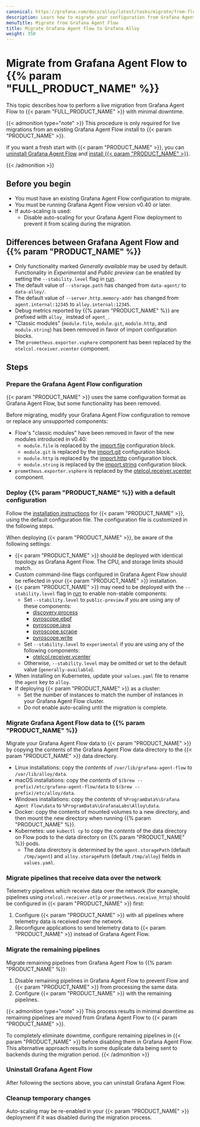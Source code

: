 ```yaml
---
canonical: https://grafana.com/docs/alloy/latest/tasks/migrate/from-flow/
description: Learn how to migrate your configuration from Grafana Agent Flow to Grafana Alloy
menuTitle: Migrate from Grafana Agent Flow
title: Migrate Grafana Agent Flow to Grafana Alloy
weight: 350
---
```


# Migrate from Grafana Agent Flow to {{% param "FULL_PRODUCT_NAME" %}}

This topic describes how to perform a live migration from Grafana Agent Flow to {{< param "FULL_PRODUCT_NAME" >}} with minimal downtime.

{{< admonition type="note" >}}
This procedure is only required for live migrations from an existing Grafana Agent Flow install to {{< param "PRODUCT_NAME" >}}.

If you want a fresh start with {{< param "PRODUCT_NAME" >}}, you can [uninstall Grafana Agent Flow][uninstall] and [install {{< param "PRODUCT_NAME" >}}][install].

[uninstall]: https://grafana.com/docs/agent/latest/flow/get-started/install/
[install]: ../../../get-started/install/
{{< /admonition >}}

## Before you begin

* You must have an existing Grafana Agent Flow configuration to migrate.
* You must be running Grafana Agent Flow version v0.40 or later.
* If auto-scaling is used:
    * Disable auto-scaling for your Grafana Agent Flow deployment to prevent it from scaling during the migration.

## Differences between Grafana Agent Flow and {{% param "PRODUCT_NAME" %}}

* Only functionality marked _Generally available_ may be used by default. Functionality in _Experimental_ and _Public preview_ can be enabled by setting the `--stability.level` flag in [run].
* The default value of `--storage.path` has changed from `data-agent/` to `data-alloy/`.
* The default value of `--server.http.memory-addr` has changed from `agent.internal:12345` to `alloy.internal:12345`.
* Debug metrics reported by {{% param "PRODUCT_NAME" %}} are prefixed with `alloy_` instead of `agent_`.
* "Classic modules" (`module.file`, `module.git`, `module.http`, and `module.string`) has been removed in favor of import configuration blocks.
* The `prometheus.exporter.vsphere` component has been replaced by the `otelcol.receiver.vcenter` component.

[run]: ../../../reference/cli/run

## Steps

### Prepare the Grafana Agent Flow configuration

{{< param "PRODUCT_NAME" >}} uses the same configuration format as Grafana Agent Flow, but some functionality has been removed.

Before migrating, modify your Grafana Agent Flow configuration to remove or replace any unsupported components:

* Flow's "classic modules" have been removed in favor of the new modules introduced in v0.40:
    * `module.file` is replaced by the [import.file] configuration block.
    * `module.git` is replaced by the [import.git] configuration block.
    * `module.http` is replaced by the [import.http] configuration block.
    * `module.string` is replaced by the [import.string] configuration block.
* `prometheus.exporter.vsphere` is replaced by the [otelcol.receiver.vcenter] component.

[import.file]: ../../../reference/config-blocks/import.file/
[import.git]: ../../../reference/config-blocks/import.git/
[import.http]: ../../../reference/config-blocks/import.http/
[import.string]: ../../../reference/config-blocks/import.string/
[otelcol.receiver.vcenter]: ../../../reference/components/otelcol.receiver.vcenter/

### Deploy {{% param "PRODUCT_NAME" %}} with a default configuration

Follow the [installation instructions][install] for {{< param "PRODUCT_NAME" >}}, using the default configuration file. The configuration file is customized in the following steps.

When deploying {{< param "PRODUCT_NAME" >}}, be aware of the following settings:

- {{< param "PRODUCT_NAME" >}} should be deployed with identical topology as Grafana Agent Flow. The CPU, and storage limits should match.
- Custom command-line flags configured in Grafana Agent Flow should be reflected in your {{< param "PRODUCT_NAME" >}} installation.
- {{< param "PRODUCT_NAME" >}} may need to be deployed with the `--stability.level` flag in [run] to enable non-stable components:
    - Set `--stability.level` to `public-preview` if you are using any of these components:
        - [discovery.process]
        - [pyroscope.ebpf]
        - [pyroscope.java]
        - [pyroscope.scrape]
        - [pyroscope.write]
    - Set `--stability.level` to `experimental` if you are using any of the following components:
        - [otelcol.receiver.vcenter]
    - Otherwise, `--stability.level` may be omitted or set to the default value (`generally-available`).
- When installing on Kubernetes, update your `values.yaml` file to rename the `agent` key to `alloy`.
- If deploying {{< param "PRODUCT_NAME" >}} as a cluster:
    - Set the number of instances to match the number of instances in your Grafana Agent Flow cluster.
    - Do not enable auto-scaling until the migration is complete.

[install]: ../../../get-started/install
[run]: ../../../reference/cli/run
[discovery.process]: ../../../reference/components/discovery.process/
[pyroscope.ebpf]: ../../../reference/components/pyroscope.ebpf/
[pyroscope.java]: ../../../reference/components/pyroscope.java/
[pyroscope.scrape]: ../../../reference/components/pyroscope.scrape/
[pyroscope.write]: ../../../reference/components/pyroscope.write/
[otelcol.receiver.vcenter]: ../../../reference/components/otelcol.receiver.vcenter/

### Migrate Grafana Agent Flow data to {{% param "PRODUCT_NAME" %}}

Migrate your Grafana Agent Flow data to {{< param "PRODUCT_NAME" >}} by copying the contents of the Grafana Agent Flow data directory to the {{< param "PRODUCT_NAME" >}} data directory.

* Linux installations: copy the _contents_ of `/var/lib/grafana-agent-flow` to `/var/lib/alloy/data`.
* macOS installations: copy the _contents_ of `$(brew --prefix)/etc/grafana-agent-flow/data` to `$(brew --prefix)/etc/alloy/data`.
* Windows installations: copy the _contents_ of `%ProgramData%\Grafana Agent Flow\data` to `%ProgramData%\GrafanaLabs\Alloy\data`.
* Docker: copy the contents of mounted volumes to a new directory, and then mount the new directory when running {{% param "PRODUCT_NAME" %}}.
* Kubernetes: use `kubectl cp` to copy the _contents_ of the data directory on Flow pods to the data directory on {{% param "PRODUCT_NAME" %}} pods.
    * The data direrctory is determined by the `agent.storagePath` (default `/tmp/agent`) and `alloy.storagePath` (default `/tmp/alloy`) fields in `values.yaml`.

### Migrate pipelines that receive data over the network

Telemetry pipelines which receive data over the network (for example, pipelines using `otelcol.receiver.otlp` or `prometheus.receive_http`) should be configured in {{< param "PRODUCT_NAME" >}} first:

1. Configure {{< param "PRODUCT_NAME" >}} with all pipelines where telemetry data is received over the network.
1. Reconfigure applications to send telemetry data to {{< param "PRODUCT_NAME" >}} instead of Grafana Agent Flow.

### Migrate the remaining pipelines

Migrate remaining pipelines from Grafana Agent Flow to {{% param "PRODUCT_NAME" %}}:

1. Disable remaining pipelines in Grafana Agent Flow to prevent Flow and {{< param "PRODUCT_NAME" >}} from processing the same data.
2. Configure {{< param "PRODUCT_NAME" >}} with the remaining pipelines.

{{< admonition type="note" >}}
This process results in minimal downtime as remaining pipelines are moved from Grafana Agent Flow to {{< param "PRODUCT_NAME" >}}.

To completely eliminate downtime, configure remaining pipelines in {{< param "PRODUCT_NAME" >}} before disabling them in Grafana Agent Flow.
This alternative approach results in some duplicate data being sent to backends during the migration period.
{{< /admonition >}}

### Uninstall Grafana Agent Flow

After following the sections above, you can uninstall Grafana Agent Flow.

### Cleanup temporary changes

Auto-scaling may be re-enabled in your {{< param "PRODUCT_NAME" >}} deployment if it was disabled during the migration process.

